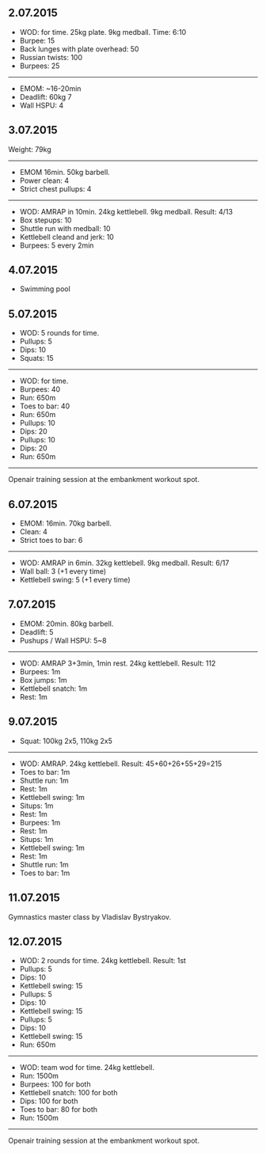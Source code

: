 ## 2.07.2015

* WOD: for time. 25kg plate. 9kg medball. Time: 6:10
* Burpee: 15
* Back lunges with plate overhead: 50
* Russian twists: 100
* Burpees: 25

---

* EMOM: ~16-20min
* Deadlift: 60kg 7
* Wall HSPU: 4

## 3.07.2015

Weight: 79kg

---

* EMOM 16min. 50kg barbell.
* Power clean: 4
* Strict chest pullups: 4

---

* WOD: AMRAP in 10min. 24kg kettlebell. 9kg medball. Result: 4/13
* Box stepups: 10
* Shuttle run with medball: 10
* Kettlebell cleand and jerk: 10
* Burpees: 5 every 2min

## 4.07.2015

* Swimming pool

## 5.07.2015

* WOD: 5 rounds for time.
* Pullups: 5
* Dips: 10
* Squats: 15

---

* WOD: for time.
* Burpees: 40
* Run: 650m
* Toes to bar: 40
* Run: 650m
* Pullups: 10
* Dips: 20
* Pullups: 10
* Dips: 20
* Run: 650m

---

Openair training session at the embankment workout spot.

## 6.07.2015

* EMOM: 16min. 70kg barbell.
* Clean: 4
* Strict toes to bar: 6

---

* WOD: AMRAP in 6min. 32kg kettlebell. 9kg medball. Result: 6/17
* Wall ball: 3 (+1 every time)
* Kettlebell swing: 5 (+1 every time)

## 7.07.2015

* EMOM: 20min. 80kg barbell.
* Deadlift: 5
* Pushups / Wall HSPU: 5~8

---

* WOD: AMRAP 3+3min, 1min rest. 24kg kettlebell. Result: 112
* Burpees: 1m
* Box jumps: 1m
* Kettlebell snatch: 1m
* Rest: 1m

## 9.07.2015

* Squat: 100kg 2x5, 110kg 2x5

---

* WOD: AMRAP. 24kg kettlebell. Result: 45+60+26+55+29=215
* Toes to bar: 1m
* Shuttle run: 1m
* Rest: 1m
* Kettlebell swing: 1m
* Situps: 1m
* Rest: 1m
* Burpees: 1m
* Rest: 1m
* Situps: 1m
* Kettlebell swing: 1m
* Rest: 1m
* Shuttle run: 1m
* Toes to bar: 1m

## 11.07.2015

Gymnastics master class by Vladislav Bystryakov.

## 12.07.2015

* WOD: 2 rounds for time. 24kg kettlebell. Result: 1st
* Pullups: 5
* Dips: 10
* Kettlebell swing: 15
* Pullups: 5
* Dips: 10
* Kettlebell swing: 15
* Pullups: 5
* Dips: 10
* Kettlebell swing: 15
* Run: 650m 

---

* WOD: team wod for time. 24kg kettlebell.
* Run: 1500m
* Burpees: 100 for both
* Kettlebell snatch: 100 for both
* Dips: 100 for both
* Toes to bar: 80 for both
* Run: 1500m

---

Openair training session at the embankment workout spot.
